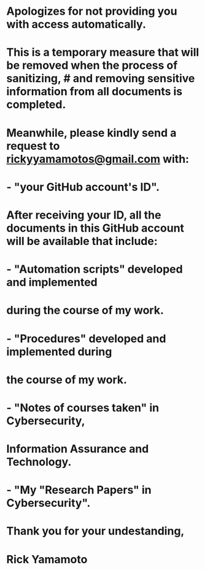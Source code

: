 # Apologizes for not providing you with access automatically.
# This is a temporary measure that will be removed when the process of sanitizing, # and removing sensitive information from all documents is completed.
#
# Meanwhile, please kindly send a request to rickyyamamotos@gmail.com with:
#        - "your GitHub account's ID".
#
# After receiving your ID, all the documents in this GitHub account will be available that include:
#       - "Automation scripts" developed and implemented
#          during the course of my work.
#       - "Procedures" developed and implemented during
#          the course of my work.
#       - "Notes of courses taken" in Cybersecurity, 
#          Information Assurance and Technology.
#       - "My "Research Papers" in Cybersecurity".
#
# Thank you for your undestanding,
#
# Rick Yamamoto
